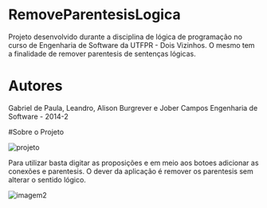 # RemoveParentesisLogica
Projeto desenvolvido durante a disciplina de lógica de programação no curso de Engenharia de Software da UTFPR - Dois Vizinhos.
O mesmo tem a finalidade de remover parentesis de sentenças lógicas.

# Autores
Gabriel de Paula, Leandro, Alison Burgrever e Jober Campos
Engenharia de Software - 2014-2

#Sobre o Projeto

![projeto](https://image.prntscr.com/image/tFzlzi7lTrW0EfeTaDERlA.png)

Para utilizar basta digitar as proposições e em meio aos botoes adicionar as conexões e parentesis.
O dever da aplicação é remover os parentesis sem alterar o sentido lógico.

![imagem2](https://image.prntscr.com/image/v9_8Wn1wR3eHB8PXzOC8fg.png)
